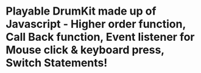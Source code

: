 # Playable DrumKit made up of Javascript - Higher order function, Call Back function, Event listener for Mouse click & keyboard press, Switch Statements!
